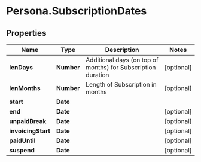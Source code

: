# Persona.SubscriptionDates

## Properties

Name | Type | Description | Notes
------------ | ------------- | ------------- | -------------
**lenDays** | **Number** | Additional days (on top of months) for Subscription duration | [optional] 
**lenMonths** | **Number** | Length of Subscription in months | [optional] 
**start** | **Date** |  | 
**end** | **Date** |  | [optional] 
**unpaidBreak** | **Date** |  | [optional] 
**invoicingStart** | **Date** |  | [optional] 
**paidUntil** | **Date** |  | [optional] 
**suspend** | **Date** |  | [optional] 


